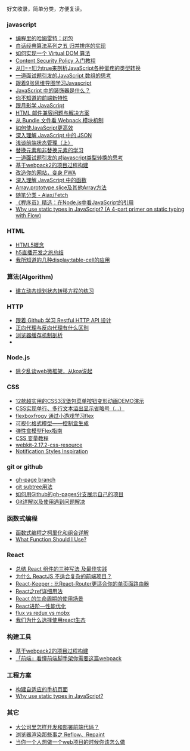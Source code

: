 好文收录，简单分类，方便复读。

### javascript
* [编程里的哈姆雷特：闭包](https://zhuanlan.zhihu.com/p/25198589?from=groupmessage&isappinstalled=0)
* [白话经典算法系列之五 归并排序的实现](http://blog.csdn.net/morewindows/article/details/6678165)
* [如何实现一个 Virtual DOM 算法](https://github.com/livoras/blog/issues/13)
* [Content Security Policy 入门教程](http://www.ruanyifeng.com/blog/2016/09/csp.html)
* [从[]==![]为true来剖析JavaScript各种蛋疼的类型转换](https://github.com/jawil/blog/blob/master/%E4%BB%8E%5B%5D==!%5B%5D%E4%B8%BAtrue%E6%9D%A5%E5%89%96%E6%9E%90JavaScript%E5%90%84%E7%A7%8D%E8%9B%8B%E7%96%BC%E7%9A%84%E7%B1%BB%E5%9E%8B%E8%BD%AC%E6%8D%A2.md)
* [一道面试题引发的JavaScript 数组的思考](https://segmentfault.com/p/1210000008736068/read)
* [跟着9张思维导图学习Javascript](http://www.cnblogs.com/coco1s/p/3953653.html)
* [JavaScript 中的装饰器是什么？](https://segmentfault.com/p/1210000008917067/read)
* [你不知道的前端新特性](https://ppt.baomitu.com/display?slide_id=84a42e3e#/)
* [跟月影学 JavaScript](https://ppt.baomitu.com/d/0b2e616b#/)
* [HTML 邮件兼容问题与解决方案](https://segmentfault.com/a/1190000008864116)
* [从 Bundle 文件看 Webpack 模块机制](https://zhuanlan.zhihu.com/p/25954788)
* [如何使JavaScript更高效](https://mp.weixin.qq.com/s?__biz=MzAwNDcyNjI3OA==&mid=2650839833&idx=1&sn=5f9875dad9a30a42fde71cdc73fe1c80&chksm=80d3b070b7a43966e60db043f36e4546cd26f8c296fc0f869678ea157bf47efa934157653e2d&scene=0&key=04b8921fa35d3638e7d42cac7701bdb033285ff357b8c6a3942295b519962fde1c95df53d8f00b8d381dc141014f58e46856d7e1c8b2c22a88443be479abb116e6734ba5c3f75a5be6416fba5cf0d9ac&ascene=0&uin=MTEyODM3MjU%3D&devicetype=iMac+MacBookPro11%2C4+OSX+OSX+10.12.3+build(16D32)&version=12020010&nettype=WIFI&fontScale=100&pass_ticket=UoH1PggGCQJVh7HRphfdNBDqukwNH4xvZG5BBguqpe4%3D)
* [深入理解 JavaScript 中的 JSON](https://mp.weixin.qq.com/s?__biz=MzAwNjI5MTYyMw==&mid=2651493909&idx=1&sn=4986f564a369e35032427b65b5ede822&chksm=80f19fddb78616cbc6fa50b9c0dcd472bc32be9e09cdec1c8594a60c99b36d22dd91eb85a9a4&scene=0&key=779444c854969d5afe2cf605fa2ea6e6b09f9698817da19fd9cc905856449908a2592050fe5a5cb9f1c7d27c90b4ffb9ec5b928a5467c5e55afab87f570774e512c3e9980a0dd4ca30dd30bbd2055956&ascene=0&uin=MTEyODM3MjU%3D&devicetype=iMac+MacBookPro11%2C4+OSX+OSX+10.12.3+build(16D32)&version=12020110&nettype=WIFI&fontScale=100&pass_ticket=H89beKhjdRb8xS7hmqEqirEPJ1U03OH3%2BGkBw3pF%2BXg%3D)
* [浅谈前端状态管理（上）](https://zhuanlan.zhihu.com/p/25800767)
* [替换元素和非替换元素的学习](http://www.cnblogs.com/WebShare-hilda/p/4713890.html)
* [一道面试题引发的对javascript类型转换的思考](http://www.cnblogs.com/coco1s/p/6509141.html)
* [基于webpack2的项目过程构建](https://github.com/ddtf/blog/blob/master/2017-3/webpack2%E5%9C%A8%E9%A1%B9%E7%9B%AE%E4%B8%AD%E7%BB%8F%E9%AA%8C%E5%88%86%E4%BA%AB.md?from=timeline&isappinstalled=0)
* [改造你的网站，变身 PWA](https://segmentfault.com/a/1190000008880637)
* [深入理解 JavaScript 中的函数](https://mp.weixin.qq.com/s?__biz=MzAwNjI5MTYyMw==&mid=2651493918&idx=1&sn=c3e46ba39f6164d6d794814e0815d87b&chksm=80f19fd6b78616c0866991c6569d4a1042acfc3c0bdb6db332d623b80a77b01d066664de3540&scene=0&key=779444c854969d5a7856e8ccfaa2a4ada12922e366981f6a22559de0aaa60e95ef22136dfc15adc7a9179ea2de66663a7a74c66711f569eff9f35962da0522602387e5e31e1b8abf671dc012660d583c&ascene=0&uin=MTEyODM3MjU%3D&devicetype=iMac+MacBookPro11%2C4+OSX+OSX+10.12.3+build(16D32)&version=12020110&nettype=WIFI&fontScale=100&pass_ticket=H7F3n%2BtMGl4ini7hqJ1qyhRDMfq%2FOvxryfkRIN9Y%2F9o%3D)
* [Array.prototype.slice及其他Array方法](https://segmentfault.com/a/1190000008940666)
* [随笔分类 - Ajax/Fetch](http://www.cnblogs.com/snandy/category/285215.html)
* [《程序员》精选：在Node.js中看JavaScript的引用](http://geek.csdn.net/news/detail/188258)
* [Why use static types in JavaScript? (A 4-part primer on static typing with Flow)](https://medium.freecodecamp.com/why-use-static-types-in-javascript-part-1-8382da1e0adb)

### HTML
* [HTML5概念](https://developer.mozilla.org/zh-CN/docs/Web/Guide/HTML/HTML5)
* [h5直播开发之旅总结](https://mp.weixin.qq.com/s?__biz=MzAwNDcyNjI3OA==&mid=2650839799&idx=1&sn=92c9033329e5bdfc57a3a138d67ad5bd&chksm=80d3b19eb7a43888e61806dcf0278a0400dfbb6b1f923344815db66e770fbc7a3971a14500fb&scene=0&key=1020c6e683cdee292d85ddeae96ae2453e850cbaea9b768ca60abd849aba52dba2206b1125929e0555d4c11de95215211ceb50678d722ca1deb7014437787b7d1b5fde4567686f3b8b60a0db8e8308e1&ascene=0&uin=MTEyODM3MjU%3D&devicetype=iMac+MacBookPro11%2C4+OSX+OSX+10.12.3+build(16D32)&version=12010310&nettype=WIFI&fontScale=100&pass_ticket=mHRtzZTrxBhqYf8y%2FimXJZhs7rULeD7jSJhT0PmTquk%3D)
* [我所知道的几种display:table-cell的应用](http://www.zhangxinxu.com/wordpress/2010/10/%E6%88%91%E6%89%80%E7%9F%A5%E9%81%93%E7%9A%84%E5%87%A0%E7%A7%8Ddisplaytable-cell%E7%9A%84%E5%BA%94%E7%94%A8/)

### 算法(Algorithm)
* [建立动态规划状态转移方程的练习](http://www.raychase.net/3035)

### HTTP
* [跟着 Github 学习 Restful HTTP API 设计](https://segmentfault.com/p/1210000008733982/read)
* [正向代理与反向代理有什么区别](http://mp.weixin.qq.com/s/ikrI3rmSYs83wdSWqq2QIg)
* [浏览器缓存机制剖析](http://louiszhai.github.io/2017/04/07/http-cache/)
* [](https://www.w3cplus.com/tools/emmet-cheat-sheet.html)

### Node.js
* [除夕乱谈web微框架，从koa说起](https://zhuanlan.zhihu.com/p/20558764?columnSlug=browsnet)

### CSS
* [12款超实用的CSS3汉堡包菜单按钮变形动画DEMO演示](http://www.html5tricks.com/demo/css3-hamburger-button/index.html)
* [CSS实现单行、多行文本溢出显示省略号（…）](http://www.daqianduan.com/6179.html)
* [flexboxfrogy 通过小游戏学习flex](http://flexboxfroggy.com/#zh-cn)
* [可视化格式模型——控制盒生成](http://www.ayqy.net/doc/css2-1/visuren.html#inline-boxes)
* [弹性盒模型Flex指南](http://louiszhai.github.io/2017/01/13/flex/)
* [CSS 变量教程](http://www.ruanyifeng.com/blog/2017/05/css-variables.html)
* [webkit-2.17.2-css-resource](https://trac.webkit.org/browser/webkit/releases/WebKitGTK/webkit-2.17.2/Source/WebCore/css/html.css)
* [Notification Styles Inspiration](https://tympanus.net/Development/NotificationStyles/index.html)

### git or github
* [gh-page branch](https://gist.github.com/chrisjacob/825950)
* [git subtree用法](http://www.cnblogs.com/jingwhale/p/6054492.html)
* [如何用Github的gh-pages分支展示自己的项目](http://www.cnblogs.com/MuYunyun/p/6082359.html)
* [Git详解以及使用遇到问题解决](http://www.jianshu.com/p/8f0433090e2b)

### 函数式编程
* [函数式编程之柯里化和组合详解](https://segmentfault.com/a/1190000007328944)
* [What Function Should I Use?](https://github.com/ramda/ramda/wiki/What-Function-Should-I-Use%3F)

### React
* [总结 React 组件的三种写法 及最佳实践](http://www.cnblogs.com/mrfront/p/6275155.html)
* [为什么 ReactJS 不适合复杂的前端项目？](http://insights.thoughtworkers.org/more-than-react-1/)
* [React-Keeper : 比React-Router更适合你的单页面路由器](https://zhuanlan.zhihu.com/p/25081540?from=timeline&isappinstalled=0)
* [React之ref详细用法](https://segmentfault.com/a/1190000008665915)
* [React 的生命周期的使用场景](http://johannlai.com/2017/04/08/React%20Lifecycle%20Methods/)
* [React进阶—性能优化](https://segmentfault.com/a/1190000008925295)
* [flux vs redux vs mobx](http://zhenhua-lee.github.io/react/state-manage.html?utm_source=tuicool&utm_medium=referral)
* [我们为什么选择使用react生态](https://mp.weixin.qq.com/s/zLwMt790iW9kNSRi3XEw9A )

### 构建工具
* [基于webpack2的项目过程构建](https://github.com/ddtf/blog/blob/master/2017-3/webpack2%E5%9C%A8%E9%A1%B9%E7%9B%AE%E4%B8%AD%E7%BB%8F%E9%AA%8C%E5%88%86%E4%BA%AB.md?from=timeline&isappinstalled=0)
* [「前端」看懂前端脚手架你需要这篇webpack](https://segmentfault.com/a/1190000008683588)

### 工程方案
* [构建自适应的手机页面](https://segmentfault.com/a/1190000002698944)
* [Why use static types in JavaScript? ](https://medium.freecodecamp.com/why-use-static-types-in-javascript-part-1-8382da1e0adb)


###  其它
* [大公司里怎样开发和部署前端代码？](https://github.com/fouber/blog/issues/6)
* [浏览器渲染那些事之 Reflow、Repaint](https://acrens.github.io/2017/03/23/2017-03-22-reflow&repaint/)
* [当你一个人想做一个web项目的时候你该怎么做](https://zhuanlan.zhihu.com/p/20575952)
